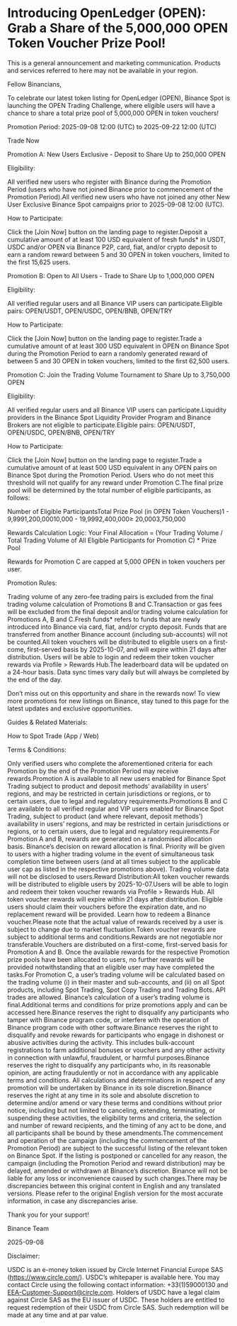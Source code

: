 # Introducing OpenLedger (OPEN): Grab a Share of the 5,000,000 OPEN Token Voucher Prize Pool!

This is a general announcement and marketing communication. Products and services referred to here may not be available in your region.

Fellow Binancians,

To celebrate our latest token listing for OpenLedger (OPEN), Binance Spot is launching the OPEN Trading Challenge, where eligible users will have a chance to share a total prize pool of 5,000,000 OPEN in token vouchers! 

Promotion Period: 2025-09-08 12:00 (UTC) to 2025-09-22 12:00 (UTC)

Trade Now

Promotion A: New Users Exclusive - Deposit to Share Up to 250,000 OPEN

Eligibility: 

All verified new users who register with Binance during the Promotion Period (users who have not joined Binance prior to commencement of the Promotion Period).All verified new users who have not joined any other New User Exclusive Binance Spot campaigns prior to 2025-09-08 12:00 (UTC).

How to Participate:

Click the [Join Now] button on the landing page to register.Deposit a cumulative amount of at least 100 USD equivalent of fresh funds* in USDT, USDC and/or OPEN via Binance P2P, card, fiat, and/or crypto deposit to earn a random reward between 5 and 30 OPEN in token vouchers, limited to the first 15,625 users.

Promotion B: Open to All Users - Trade to Share Up to 1,000,000 OPEN

Eligibility: 

All verified regular users and all Binance VIP users can participate.Eligible pairs: OPEN/USDT, OPEN/USDC, OPEN/BNB, OPEN/TRY

How to Participate:

Click the [Join Now] button on the landing page to register.Trade a cumulative amount of at least 300 USD equivalent in OPEN on Binance Spot during the Promotion Period to earn a randomly generated reward of between 5 and 30 OPEN in token vouchers, limited to the first 62,500 users.

Promotion C: Join the Trading Volume Tournament to Share Up to 3,750,000 OPEN

Eligibility: 

All verified regular users and all Binance VIP users can participate.Liquidity providers in the Binance Spot Liquidity Provider Program and Binance Brokers are not eligible to participate.Eligible pairs: OPEN/USDT, OPEN/USDC, OPEN/BNB, OPEN/TRY

How to Participate:

Click the [Join Now] button on the landing page to register.Trade a cumulative amount of at least 500 USD equivalent in any OPEN pairs on Binance Spot during the Promotion Period. Users who do not meet this threshold will not qualify for any reward under Promotion C.The final prize pool will be determined by the total number of eligible participants, as follows:

Number of Eligible ParticipantsTotal Prize Pool (in OPEN Token Vouchers)1 - 9,9991,200,00010,000 - 19,9992,400,000≥ 20,0003,750,000

Rewards Calculation Logic: Your Final Allocation = (Your Trading Volume / Total Trading Volume of All Eligible Participants for Promotion C) * Prize Pool 

Rewards for Promotion C are capped at 5,000 OPEN in token vouchers per user.

Promotion Rules:

Trading volume of any zero-fee trading pairs is excluded from the final trading volume calculation of Promotions B and C.Transaction or gas fees will be excluded from the final deposit and/or trading volume calculation for Promotions A, B and C.Fresh funds* refers to funds that are newly introduced into Binance via card, fiat, and/or crypto deposit. Funds that are transferred from another Binance account (including sub-accounts) will not be counted.All token vouchers will be distributed to eligible users on a first-come, first-served basis by 2025-10-07, and will expire within 21 days after distribution. Users will be able to login and redeem their token voucher rewards via Profile > Rewards Hub.The leaderboard data will be updated on a 24-hour basis. Data sync times vary daily but will always be completed by the end of the day.

Don’t miss out on this opportunity and share in the rewards now! To view more promotions for new listings on Binance, stay tuned to this page for the latest updates and exclusive opportunities.

Guides & Related Materials:

How to Spot Trade (App / Web)

Terms & Conditions:

Only verified users who complete the aforementioned criteria for each Promotion by the end of the Promotion Period may receive rewards.Promotion A is available to all new users enabled for Binance Spot Trading subject to product and deposit methods’ availability in users’ regions, and may be restricted in certain jurisdictions or regions, or to certain users, due to legal and regulatory requirements.Promotions B and C are available to all verified regular and VIP users enabled for Binance Spot Trading, subject to product (and where relevant, deposit methods’) availability in users’ regions, and may be restricted in certain jurisdictions or regions, or to certain users, due to legal and regulatory requirements.For Promotion A and B, rewards are generated on a randomised allocation basis. Binance’s decision on reward allocation is final. Priority will be given to users with a higher trading volume in the event of simultaneous task completion time between users (and at all times subject to the applicable user cap as listed in the respective promotions above). Trading volume data will not be disclosed to users.Reward Distribution:All token voucher rewards will be distributed to eligible users by 2025-10-07.Users will be able to login and redeem their token voucher rewards via Profile > Rewards Hub. All token voucher rewards will expire within 21 days after distribution. Eligible users should claim their vouchers before the expiration date, and no replacement reward will be provided. Learn how to redeem a Binance voucher.Please note that the actual value of rewards received by a user is subject to change due to market fluctuation.Token voucher rewards are subject to additional terms and conditions.Rewards are not negotiable nor transferable.Vouchers are distributed on a first-come, first-served basis for Promotion A and B. Once the available rewards for the respective Promotion prize pools have been allocated to users, no further rewards will be provided notwithstanding that an eligible user may have completed the tasks.For Promotion C, a user’s trading volume will be calculated based on the trading volume (i) in their master and sub-accounts, and (ii) on all Spot products, including Spot Trading, Spot Copy Trading and Trading Bots. API trades are allowed. Binance’s calculation of a user’s trading volume is final.Additional terms and conditions for prize promotions apply and can be accessed here.Binance reserves the right to disqualify any participants who tamper with Binance program code, or interfere with the operation of Binance program code with other software.Binance reserves the right to disqualify and revoke rewards for participants who engage in dishonest or abusive activities during the activity. This includes bulk-account registrations to farm additional bonuses or vouchers and any other activity in connection with unlawful, fraudulent, or harmful purposes.Binance reserves the right to disqualify any participants who, in its reasonable opinion, are acting fraudulently or not in accordance with any applicable terms and conditions. All calculations and determinations in respect of any promotion will be undertaken by Binance in its sole discretion.Binance reserves the right at any time in its sole and absolute discretion to determine and/or amend or vary these terms and conditions without prior notice, including but not limited to canceling, extending, terminating, or suspending these activities, the eligibility terms and criteria, the selection and number of reward recipients, and the timing of any act to be done, and all participants shall be bound by these amendments.The commencement and operation of the campaign (including the commencement of the Promotion Period) are subject to the successful listing of the relevant token on Binance Spot. If the listing is postponed or cancelled for any reason, the campaign (including the Promotion Period and reward distribution) may be delayed, amended or withdrawn at Binance’s discretion. Binance will not be liable for any loss or inconvenience caused by such changes.There may be discrepancies between this original content in English and any translated versions. Please refer to the original English version for the most accurate information, in case any discrepancies arise.

Thank you for your support!

Binance Team

2025-09-08

Disclaimer:

USDC is an e-money token issued by Circle Internet Financial Europe SAS (https://www.circle.com/). USDC’s whitepaper is available here. You may contact Circle using the following contact information: +33(1)59000130 and EEA-Customer-Support@circle.com. Holders of USDC have a legal claim against Circle SAS as the EU issuer of USDC. These holders are entitled to request redemption of their USDC from Circle SAS. Such redemption will be made at any time and at par value.